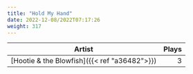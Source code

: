 ```yaml
---
title: "Hold My Hand"
date: 2022-12-08/2022T07:17:26
weight: 317
---
```




 Artist | Plays 
----- | -----:
[Hootie & the Blowfish]({{< ref "a36482">}}) | 3
